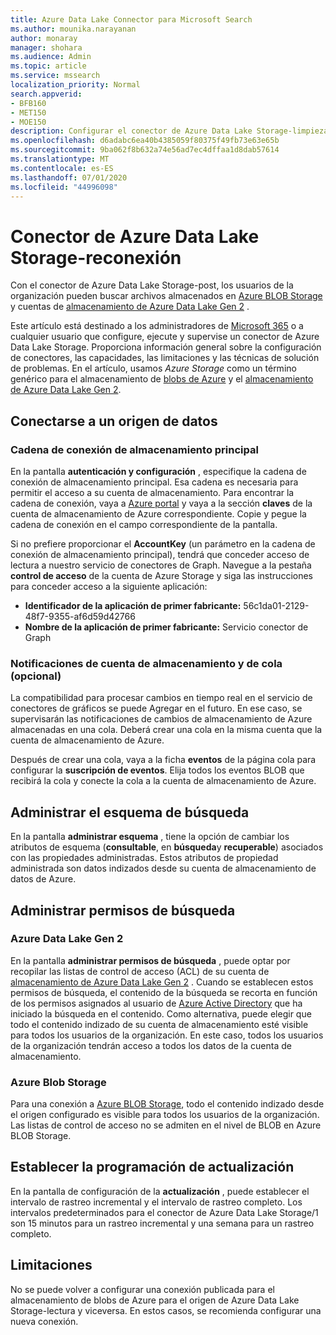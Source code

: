 ```yaml
---
title: Azure Data Lake Connector para Microsoft Search
ms.author: mounika.narayanan
author: monaray
manager: shohara
ms.audience: Admin
ms.topic: article
ms.service: mssearch
localization_priority: Normal
search.appverid:
- BFB160
- MET150
- MOE150
description: Configurar el conector de Azure Data Lake Storage-limpieza para Microsoft Search
ms.openlocfilehash: d6adabc6ea40b4385059f80375f49fb73e63e65b
ms.sourcegitcommit: 9ba062f8b632a74e56ad7ec4dffaa1d8dab57614
ms.translationtype: MT
ms.contentlocale: es-ES
ms.lasthandoff: 07/01/2020
ms.locfileid: "44996098"
---
```

# <a name="azure-data-lake-storage-gen2-connector"></a>Conector de Azure Data Lake Storage-reconexión

Con el conector de Azure Data Lake Storage-post, los usuarios de la organización pueden buscar archivos almacenados en [Azure BLOB Storage](https://docs.microsoft.com/azure/storage/blobs/storage-blobs-introduction) y cuentas de [almacenamiento de Azure Data Lake Gen 2](https://docs.microsoft.com/azure/storage/blobs/data-lake-storage-introduction) .

Este artículo está destinado a los administradores de [Microsoft 365](https://www.microsoft.com/microsoft-365) o a cualquier usuario que configure, ejecute y supervise un conector de Azure Data Lake Storage. Proporciona información general sobre la configuración de conectores, las capacidades, las limitaciones y las técnicas de solución de problemas. En el artículo, usamos *Azure Storage* como un término genérico para el almacenamiento de [blobs de Azure](https://docs.microsoft.com/azure/storage/blobs/storage-blobs-introduction) y el [almacenamiento de Azure Data Lake Gen 2](https://docs.microsoft.com/azure/storage/blobs/data-lake-storage-introduction).

## <a name="connect-to-a-data-source"></a>Conectarse a un origen de datos
### <a name="primary-storage-connection-string"></a>Cadena de conexión de almacenamiento principal 
En la pantalla **autenticación y configuración** , especifique la cadena de conexión de almacenamiento principal. Esa cadena es necesaria para permitir el acceso a su cuenta de almacenamiento. Para encontrar la cadena de conexión, vaya a [Azure portal](https://ms.portal.azure.com/#home) y vaya a la sección **claves** de la cuenta de almacenamiento de Azure correspondiente. Copie y pegue la cadena de conexión en el campo correspondiente de la pantalla.

Si no prefiere proporcionar el **AccountKey** (un parámetro en la cadena de conexión de almacenamiento principal), tendrá que conceder acceso de lectura a nuestro servicio de conectores de Graph. Navegue a la pestaña **control de acceso** de la cuenta de Azure Storage y siga las instrucciones para conceder acceso a la siguiente aplicación:
* **Identificador de la aplicación de primer fabricante:** 56c1da01-2129-48f7-9355-af6d59d42766
* **Nombre de la aplicación de primer fabricante:** Servicio conector de Graph

### <a name="storage-account-and-queue-notifications-optional"></a>Notificaciones de cuenta de almacenamiento y de cola (opcional)
La compatibilidad para procesar cambios en tiempo real en el servicio de conectores de gráficos se puede Agregar en el futuro. En ese caso, se supervisarán las notificaciones de cambios de almacenamiento de Azure almacenadas en una cola. Deberá crear una cola en la misma cuenta que la cuenta de almacenamiento de Azure.

Después de crear una cola, vaya a la ficha **eventos** de la página cola para configurar la **suscripción de eventos**. Elija todos los eventos BLOB que recibirá la cola y conecte la cola a la cuenta de almacenamiento de Azure.

## <a name="manage-the-search-schema"></a>Administrar el esquema de búsqueda
En la pantalla **administrar esquema** , tiene la opción de cambiar los atributos de esquema (**consultable**, en **búsqueda**y **recuperable**) asociados con las propiedades administradas. Estos atributos de propiedad administrada son datos indizados desde su cuenta de almacenamiento de datos de Azure.

## <a name="manage-search-permissions"></a>Administrar permisos de búsqueda
### <a name="azure-data-lake-gen-2"></a>Azure Data Lake Gen 2
En la pantalla **administrar permisos de búsqueda** , puede optar por recopilar las listas de control de acceso (ACL) de su cuenta de [almacenamiento de Azure Data Lake Gen 2](https://docs.microsoft.com/azure/storage/blobs/data-lake-storage-introduction) . Cuando se establecen estos permisos de búsqueda, el contenido de la búsqueda se recorta en función de los permisos asignados al usuario de [Azure Active Directory](https://docs.microsoft.com/azure/active-directory/) que ha iniciado la búsqueda en el contenido. Como alternativa, puede elegir que todo el contenido indizado de su cuenta de almacenamiento esté visible para todos los usuarios de la organización. En este caso, todos los usuarios de la organización tendrán acceso a todos los datos de la cuenta de almacenamiento.

### <a name="azure-blob-storage"></a>Azure Blob Storage
Para una conexión a [Azure BLOB Storage](https://docs.microsoft.com/azure/storage/blobs/storage-blobs-introduction), todo el contenido indizado desde el origen configurado es visible para todos los usuarios de la organización. Las listas de control de acceso no se admiten en el nivel de BLOB en Azure BLOB Storage.

## <a name="set-the-refresh-schedule"></a>Establecer la programación de actualización
En la pantalla de configuración de la **actualización** , puede establecer el intervalo de rastreo incremental y el intervalo de rastreo completo. Los intervalos predeterminados para el conector de Azure Data Lake Storage/1 son 15 minutos para un rastreo incremental y una semana para un rastreo completo.

## <a name="limitations"></a>Limitaciones
No se puede volver a configurar una conexión publicada para el almacenamiento de blobs de Azure para el origen de Azure Data Lake Storage-lectura y viceversa. En estos casos, se recomienda configurar una nueva conexión.